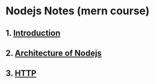 # Nodejs Notes (mern course)

## 1. [Introduction](https://github.com/baijanathTharu/nodejs-notes-mern/blob/master/INTRODUCTION.md)

## 2. [Architecture of Nodejs](https://github.com/baijanathTharu/nodejs-notes-mern/blob/master/ARCHITECTURE.md)

## 3. [HTTP](https://github.com/baijanathTharu/nodejs-notes-mern/blob/master/HTTP_MODULE.md)
